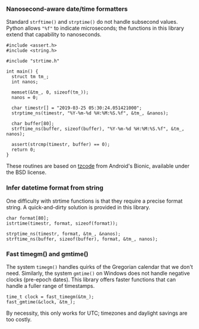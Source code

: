 ### Nanosecond-aware date/time formatters

Standard `strftime()` and `strptime()` do not handle subsecond values. Python allows `"%f"` to indicate microseconds; the functions in this library extend that capability to nanoseconds.

```
#include <assert.h>
#include <string.h>

#include "strtime.h"

int main() {
  struct tm tm_;
  int nanos;

  memset(&tm_, 0, sizeof(tm_));
  nanos = 0;

  char timestr[] = "2019-03-25 05:30:24.051421000";
  strptime_ns(timestr, "%Y-%m-%d %H:%M:%S.%f", &tm_, &nanos);

  char buffer[80];
  strftime_ns(buffer, sizeof(buffer), "%Y-%m-%d %H:%M:%S.%f", &tm_, nanos);

  assert(strcmp(timestr, buffer) == 0);
  return 0;
}
```

These routines are based on [tzcode](https://android.googlesource.com/platform/bionic/+/master/libc/tzcode) from Android's Bionic, available under the BSD license.

### Infer datetime format from string

One difficulty with strtime functions is that they require a precise format string. A quick-and-dirty solution is provided in this library.

```
char format[80];
istrtime(timestr, format, sizeof(format));

strptime_ns(timestr, format, &tm_, &nanos);
strftime_ns(buffer, sizeof(buffer), format, &tm_, nanos);
```

### Fast timegm() and gmtime()

The system `timegm()` handles quirks of the Gregorian calendar that we don't need. Similarly, the system `gmtime()` on Windows does not handle negative clocks (pre-epoch dates). This library offers faster functions that can handle a fuller range of timestamps.

```
time_t clock = fast_timegm(&tm_);
fast_gmtime(&clock, &tm_);
```

By necessity, this only works for UTC; timezones and daylight savings are too costly.
